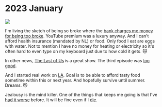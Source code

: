# 2023 January

![](https://images.nikiv.dev/broke-2023.PNG)

I'm living the sketch of being so broke where the [bank charges me money for being too broke](https://www.youtube.com/watch?v=Y_-1l_SlA7c). YouTube premium was a luxury anyway. And I can't afford health insurance (mandated by NL) or food. Only food I eat are eggs with water. Not to mention I have no money for heating or electricity so it's often hard to even type on my keyboard just due to how cold it gets. 😿

In other news, [The Last of Us](https://trakt.tv/shows/the-last-of-us) is a great show. The third episode was [too good](https://www.youtube.com/watch?v=tTI4a4Da74o).

And I started real work on [LA](https://github.com/learn-anything/learn-anything). Goal is to be able to afford tasty food sometime within this or next year. And hopefully survive until summer. Dreams. 😻

Jealousy is the mind killer. One of the things that keeps me going is that I've [had it worse](../../health/depression.md) before. It will be fine even if I [die](../../life/death.md).

